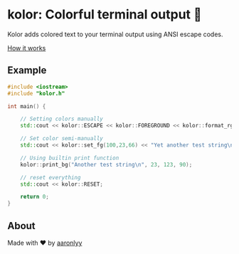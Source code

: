 # kolor: Colorful terminal output 👾

Kolor adds colored text to your terminal output using ANSI escape codes.

[How it works](https://en.wikipedia.org/wiki/ANSI_escape_code)

## Example

```c++
#include <iostream>
#include "kolor.h"

int main() {

    // Setting colors manually
    std::cout << kolor::ESCAPE << kolor::FOREGROUND << kolor::format_rgb(200, 20, 50) << kolor::M << "Test string\n" << kolor::RESET;

    // Set color semi-manually
    std::cout << kolor::set_fg(100,23,66) << "Yet another test string\n" << kolor::RESET;

    // Using builtin print function
    kolor::print_bg("Another test string\n", 23, 123, 90);

    // reset everything
    std::cout << kolor::RESET;

    return 0;
}
```

## About

Made with ♥ by [aaronlyy](https://github.com/aaronlyy)
